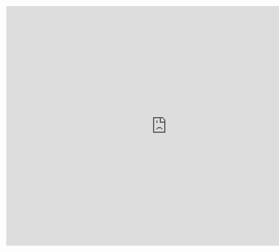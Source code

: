 <iframe src="https://data.oecd.org/chart/6vms" width="860" height="645" style="border: 0" mozallowfullscreen="true" webkitallowfullscreen="true" allowfullscreen="true"><a href="https://data.oecd.org/chart/6vms" target="_blank">OECD Chart: General government debt, Total, % of GDP, Annual, 2018</a></iframe>

